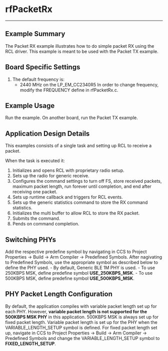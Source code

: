 # rfPacketRx

---

Example Summary
---------------
The Packet RX example illustrates how to do simple packet RX using the
RCL driver. This example is meant to be used with the Packet TX example.

Board Specific Settings
-----------------------
1. The default frequency is:
    - 2440 MHz on the LP_EM_CC2340R5
In order to change frequency, modify the FREQUENCY define in rfPacketRx.c.

Example Usage
-------------
Run the example. On another board, run the Packet TX example.

Application Design Details
--------------------------
This examples consists of a single task and setting up RCL to receive a packet.

When the task is executed it:

1. Initializes and opens RCL with proprietary radio setup. 
2. Sets up the radio for generic receive.
3. Configures the command settings to turn off FS, store received packets,
   maximum packet length, run forever until completion, and end after receiving
   one packet.
4. Sets up runtime callback and triggers for RCL events.
5. Sets up the generic statistics command to store the RX command statistics.
6. Initializes the multi buffer to allow RCL to store the RX packet.
7. Submits the command.
8. Pends on command completion.

Switching PHYs
--------------
Add the respective predefine symbol by navigating in CCS to Project Properties ->
Build -> Arm Compiler -> Predefined Symbols. After nagivating to Predefined Symbols,
use the appropriate symbol as described below to define the PHY used.
	- By default, Generic BLE 1M PHY is used.
	- To use 250KBPS MSK, define predefine symbol **USE_250KBPS_MSK**.
	- To use 500KBPS MSK, define predefine symbol **USE_500KBPS_MSK**.
	
PHY Packet Length Configuration
--------------
By default, the application compiles with variable packet length set up for each PHY. However, **variable
packet length is not supported for the 500KBPS MSK PHY** in this application. 500KBPS MSK is always set up for fixed packet length.
Variable packet length is set up for the PHY when the VARIABLE_LENGTH_SETUP symbol is defined.
For fixed packet length set up,  navigate in CCS to Project Properties ->
Build -> Arm Compiler -> Predefined Symbols and change the VARIABLE_LENGTH_SETUP symbol to **FIXED_LENGTH_SETUP**.